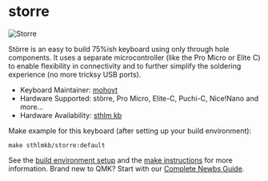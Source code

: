 # storre

![Storre](https://i.imgur.com/xxb9p5y.jpeg)

Större is an easy to build 75%ish keyboard using only through hole components. It uses a separate microcontroller (like the Pro Micro or Elite C) to enable flexibility in connectivity and to further simplify the soldering experience (no more tricksy USB ports).

* Keyboard Maintainer: [mohoyt](https://github.com/mohoyt)
* Hardware Supported: större, Pro Micro, Elite-C, Puchi-C, Nice!Nano and more...
* Hardware Availability: [sthlm kb](https://sthlmkb.com)

Make example for this keyboard (after setting up your build environment):

    make sthlmkb/storre:default

See the [build environment setup](https://docs.qmk.fm/#/getting_started_build_tools) and the [make instructions](https://docs.qmk.fm/#/getting_started_make_guide) for more information. Brand new to QMK? Start with our [Complete Newbs Guide](https://docs.qmk.fm/#/newbs).
